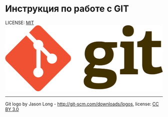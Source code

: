# Инструкция по работе с GIT

LICENSE: [MIT](./license.md)
![git-logo](./assets/git-logo.png)





---
Git logo by Jason Long - http://git-scm.com/downloads/logos, license: [CC BY 3.0](https://creativecommons.org/licenses/by/3.0/)